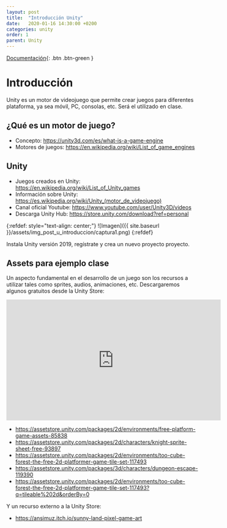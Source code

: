 ```yaml
---
layout: post
title:  "Introducción Unity"
date:   2020-01-16 14:30:00 +0200
categories: unity
order: 1
parent: Unity
---
```


[Documentación](https://docs.unity3d.com/es/2019.3/Manual/UnityOverview.html){: .btn .btn-green }

# Introducción

Unity es un motor de videojuego que permite crear juegos para diferentes plataforma, ya sea móvil, PC, consolas, etc. Será el utilizado en clase.

## ¿Qué es un motor de juego?

+ Concepto: <https://unity3d.com/es/what-is-a-game-engine>
+ Motores de juegos: <https://en.wikipedia.org/wiki/List_of_game_engines>

## Unity

+ Juegos creados en Unity: <https://en.wikipedia.org/wiki/List_of_Unity_games>
+ Información sobre Unity: <https://es.wikipedia.org/wiki/Unity_(motor_de_videojuego)>
+ Canal oficial Youtube: <https://www.youtube.com/user/Unity3D/videos>
+ Descarga Unity Hub: <https://store.unity.com/download?ref=personal>

{:refdef: style="text-align: center;"}
![Imagen]({{ site.baseurl }}/assets/img_post_u_introduccion/captura1.png)
{:refdef}

Instala Unity versión 2019, regístrate y crea un nuevo proyecto proyecto.

## Assets para ejemplo clase

Un aspecto fundamental en el desarrollo de un juego son los recursos a utilizar tales como sprites, audios, animaciones, etc. Descargaremos algunos gratuitos desde la Unity Store:

<iframe width="560" height="315" src="https://www.youtube.com/embed/q5ejxITvEh8" frameborder="0" allow="accelerometer; autoplay; encrypted-media; gyroscope; picture-in-picture" allowfullscreen></iframe>

+ <https://assetstore.unity.com/packages/2d/environments/free-platform-game-assets-85838>
+ <https://assetstore.unity.com/packages/2d/characters/knight-sprite-sheet-free-93897>
+ <https://assetstore.unity.com/packages/2d/environments/too-cube-forest-the-free-2d-platformer-game-tile-set-117493>
+ <https://assetstore.unity.com/packages/3d/characters/dungeon-escape-119390>
+ <https://assetstore.unity.com/packages/2d/environments/too-cube-forest-the-free-2d-platformer-game-tile-set-117493?q=tileable%202d&orderBy=0>

Y un recurso externo a la Unity Store:

+ <https://ansimuz.itch.io/sunny-land-pixel-game-art>

